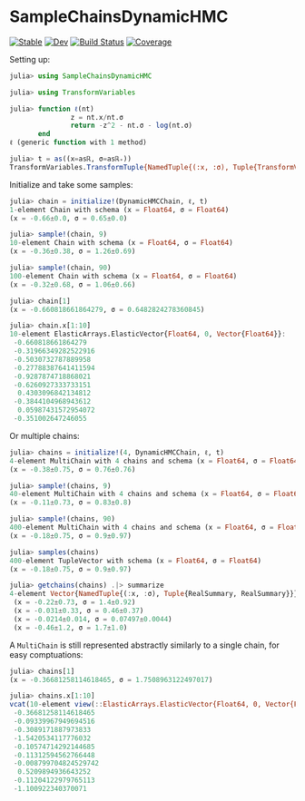 # SampleChainsDynamicHMC

[![Stable](https://img.shields.io/badge/docs-stable-blue.svg)](https://cscherrer.github.io/SampleChainsDynamicHMC.jl/stable)
[![Dev](https://img.shields.io/badge/docs-dev-blue.svg)](https://cscherrer.github.io/SampleChainsDynamicHMC.jl/dev)
[![Build Status](https://github.com/cscherrer/SampleChainsDynamicHMC.jl/workflows/CI/badge.svg)](https://github.com/cscherrer/SampleChainsDynamicHMC.jl/actions)
[![Coverage](https://codecov.io/gh/cscherrer/SampleChainsDynamicHMC.jl/branch/master/graph/badge.svg)](https://codecov.io/gh/cscherrer/SampleChainsDynamicHMC.jl)

Setting up:
```julia
julia> using SampleChainsDynamicHMC

julia> using TransformVariables

julia> function ℓ(nt)
               z = nt.x/nt.σ
               return -z^2 - nt.σ - log(nt.σ)
       end
ℓ (generic function with 1 method)

julia> t = as((x=asℝ, σ=asℝ₊))
TransformVariables.TransformTuple{NamedTuple{(:x, :σ), Tuple{TransformVariables.Identity, TransformVariables.ShiftedExp{true, Float64}}}}((x = asℝ, σ = asℝ₊), 2)
```

Initialize and take some samples:
```julia
julia> chain = initialize!(DynamicHMCChain, ℓ, t)
1-element Chain with schema (x = Float64, σ = Float64)
(x = -0.66±0.0, σ = 0.65±0.0)

julia> sample!(chain, 9)
10-element Chain with schema (x = Float64, σ = Float64)
(x = -0.36±0.38, σ = 1.26±0.69)

julia> sample!(chain, 90)
100-element Chain with schema (x = Float64, σ = Float64)
(x = -0.32±0.68, σ = 1.06±0.66)

julia> chain[1]
(x = -0.660818661864279, σ = 0.6482824278360845)

julia> chain.x[1:10]
10-element ElasticArrays.ElasticVector{Float64, 0, Vector{Float64}}:
 -0.660818661864279
 -0.31966349282522916
 -0.5030732787889958
 -0.27788387641411594
 -0.9287874718868021
 -0.6260927333733151
  0.4303096842134812
 -0.3844104968943612
  0.05987431572954072
 -0.351002647246055
```

Or multiple chains:

```julia
julia> chains = initialize!(4, DynamicHMCChain, ℓ, t)
4-element MultiChain with 4 chains and schema (x = Float64, σ = Float64)
(x = -0.38±0.75, σ = 0.76±0.76)

julia> sample!(chains, 9)
40-element MultiChain with 4 chains and schema (x = Float64, σ = Float64)
(x = -0.11±0.73, σ = 0.83±0.8)

julia> sample!(chains, 90)
400-element MultiChain with 4 chains and schema (x = Float64, σ = Float64)
(x = -0.18±0.75, σ = 0.9±0.97)

julia> samples(chains)
400-element TupleVector with schema (x = Float64, σ = Float64)
(x = -0.18±0.75, σ = 0.9±0.97)

julia> getchains(chains) .|> summarize
4-element Vector{NamedTuple{(:x, :σ), Tuple{RealSummary, RealSummary}}}:
 (x = -0.22±0.73, σ = 1.4±0.92)
 (x = -0.031±0.33, σ = 0.46±0.37)
 (x = -0.0214±0.014, σ = 0.07497±0.0044)
 (x = -0.46±1.2, σ = 1.7±1.0)
```

A `MultiChain` is still represented abstractly similarly to a single chain, for easy comptuations:
```julia
julia> chains[1]
(x = -0.36681258114618465, σ = 1.7508963122497017)

julia> chains.x[1:10]
vcat(10-element view(::ElasticArrays.ElasticVector{Float64, 0, Vector{Float64}}, 1:10) with eltype Float64, 0-element view(::ElasticArrays.ElasticVector{Float64, 0, Vector{Float64}}, 1:0) with eltype Float64, 0-element view(::ElasticArrays.ElasticVector{Float64, 0, Vector{Float64}}, 1:0) with eltype Float64, 0-element view(::ElasticArrays.ElasticVector{Float64, 0, Vector{Float64}}, 1:0) with eltype Float64):
 -0.36681258114618465
 -0.09339967949694516
 -0.3089171887973833
 -1.5420534117776032
 -0.10574714292144685
 -0.11312594562766448
 -0.008799704824529742
  0.5209894936643252
 -0.11204122979765113
 -1.100922340370071
 ```
